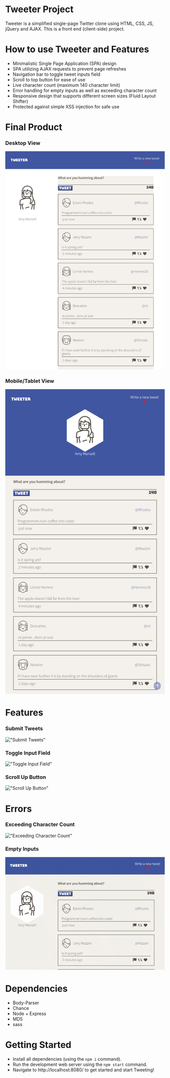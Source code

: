 # Tweeter Project

Tweeter is a simplified single-page Twitter clone using HTML, CSS, JS, jQuery and AJAX. This is a front end (client-side) project.

# How to use Tweeter and Features

- Minimalistic Single Page Application (SPA) design
- SPA utilizing AJAX requests to prevent page refreshes
- Navigation bar to toggle tweet inputs field
- Scroll to top button for ease of use
- Live character count (maximum 140 character limit)
- Error handling for empty inputs as well as exceeding character count
- Responsive design that supports different screen sizes (Fluid Layout Shifter)
- Protected against simple XSS injection for safe use

# Final Product

### Desktop View

!["Desktop View"](https://github.com/tackpablo/tweeter/blob/master/public/images/Desktop.png)

### Mobile/Tablet View

!["Mobile/Tablet View"](https://github.com/tackpablo/tweeter/blob/master/public/images/MobileTablet.png)

# Features

### Submit Tweets

!["Submit Tweets"](https://github.com/tackpablo/tweeter/blob/master/public/images/Submit%20Tweet.gif)

### Toggle Input Field

!["Toggle Input Field"](https://github.com/tackpablo/tweeter/blob/master/public/images/Toggle.gif)

### Scroll Up Button

!["Scroll Up Button"](https://github.com/tackpablo/tweeter/blob/master/public/images/ScrollUp.gif)

# Errors

### Exceeding Character Count

!["Exceeding Character Count"](https://github.com/tackpablo/tweeter/blob/master/public/images/CharCount.gif)

### Empty Inputs

!["Empty Inputs"](https://github.com/tackpablo/tweeter/blob/master/public/images/EmtpyInput.gif)

# Dependencies

- Body-Parser
- Chance
- Node + Express
- MD5
- sass

# Getting Started

- Install all dependencies (using the `npm i` command).
- Run the development web server using the `npm start` command.
- Navigate to http://localhost:8080/ to get started and start Tweeting!
